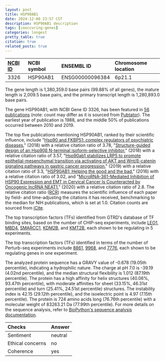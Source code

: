 ```yaml
---
layout: post
title: HSP90AB1
date: 2024-12-08 23:57 CST
description: HSP90AB1 description
tags: [cooccuring-genes]
categories: longest
pretty_table: true
citation: true
related_posts: true
---
```




| [NCBI ID](https://www.ncbi.nlm.nih.gov/gene/3326) | NCBI symbol | ENSEMBL ID | Chromosome location |
| :-------- | :------- | :-------- | :------- |
| 3326  | HSP90AB1 | ENSG00000096384 | 6p21.1 |



The gene length is 1,380,359.0 base pairs (99.88% of all genes), the mature length is 2,009.5 base pairs, and the primary transcript length is 1,280,893.0 base pairs.


The gene HSP90AB1, with NCBI Gene ID 3326, has been featured in [56 publications](https://pubmed.ncbi.nlm.nih.gov/?term=%22HSP90AB1%22) (note: count may differ as it is sourced from [Pubtator](https://academic.oup.com/nar/article/47/W1/W587/5494727)). The earliest year of publication is 1988, and the middle 50% of publications occurred between 2010 and 2019.


The top five publications mentioning HSP90AB1, ranked by their scientific influence, include "[Hsp90 and FKBP51: complex regulators of psychiatric diseases.](https://pubmed.ncbi.nlm.nih.gov/29203717)" (2018) with a relative citation ratio of 3.78, "[Structure-guided design of an Hsp90β N-terminal isoform-selective inhibitor.](https://pubmed.ncbi.nlm.nih.gov/29382832)" (2018) with a relative citation ratio of 3.57, "[Hsp90ab1 stabilizes LRP5 to promote epithelial-mesenchymal transition via activating of AKT and Wnt/β-catenin signaling pathways in gastric cancer progression.](https://pubmed.ncbi.nlm.nih.gov/30305727)" (2019) with a relative citation ratio of 3.3, "[HSP90AB1: Helping the good and the bad.](https://pubmed.ncbi.nlm.nih.gov/26358502)" (2016) with a relative citation ratio of 3.02, and "[MicroRNA-361-Mediated Inhibition of HSP90 Expression and EMT in Cervical Cancer Is Counteracted by Oncogenic lncRNA NEAT1.](https://pubmed.ncbi.nlm.nih.gov/32151082)" (2020) with a relative citation ratio of 2.8. The relative citation ratio ([RCR](https://journals.plos.org/plosbiology/article?id=10.1371/journal.pbio.1002541)) measures the scientific influence of each paper by field- and time-adjusting the citations it has received, benchmarking to the median for NIH publications, which is set at 1.0. Citation counts are sourced from [iCite](https://icite.od.nih.gov).





The top transcription factors (TFs) identified from GTRD's database of TF binding sites, based on the number of CHIP-seq experiments, include [LEO1](https://www.ncbi.nlm.nih.gov/gene/123169), [MBD4](https://www.ncbi.nlm.nih.gov/gene/8930), [SMARCC1](https://www.ncbi.nlm.nih.gov/gene/6599), [KDM2B](https://www.ncbi.nlm.nih.gov/gene/84678), and [KMT2B](https://www.ncbi.nlm.nih.gov/gene/9757), each shown to be regulating in 5 experiments.


The top transcription factors (TFs) identified in terms of the number of Perturb-seq experiments include [8861](https://www.ncbi.nlm.nih.gov/gene/8861), [9968](https://www.ncbi.nlm.nih.gov/gene/9968), and [7776](https://www.ncbi.nlm.nih.gov/gene/7776), each shown to be regulating genes in one experiment.








The analyzed protein sequence has a GRAVY value of -0.678 (19.05th percentile), indicating a hydrophilic nature. The charge at pH 7.0 is -39.19 (4.02nd percentile), and the median structural flexibility is 1.012 (87.19th percentile). The protein has a high affinity for helix structures (40.06%, 93.47th percentile), with moderate affinities for sheet (33.15%, 46.31st percentile) and turn (25.41%, 24.51st percentile) structures. The instability index is 42.15 (29.12th percentile), and the isoelectric point is 4.97 (7.15th percentile). The protein is 724 amino acids long (76.76th percentile) with a molecular weight of 83263.21 Da (77.99th percentile). For more details on the sequence analysis, refer to [BioPython's sequence analysis documentation](https://biopython.org/docs/1.75/api/Bio.SeqUtils.ProtParam.html).



| Checks    | Answer |
| :-------- | :------- |
| Sentiment  | neutral   |
| Ethical concerns | no     |
| Coherence    | yes    |